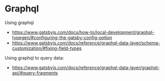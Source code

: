 # Graphql

Using graphql

- <https://www.gatsbyjs.com/docs/how-to/local-development/graphql-typegen/#configuring-the-gatsby-config-option>
- <https://www.gatsbyjs.com/docs/reference/graphql-data-layer/schema-customization/#fixing-field-types>

Using graphql to query data:

- <https://www.gatsbyjs.com/docs/reference/graphql-data-layer/graphql-api/#query-fragments>
